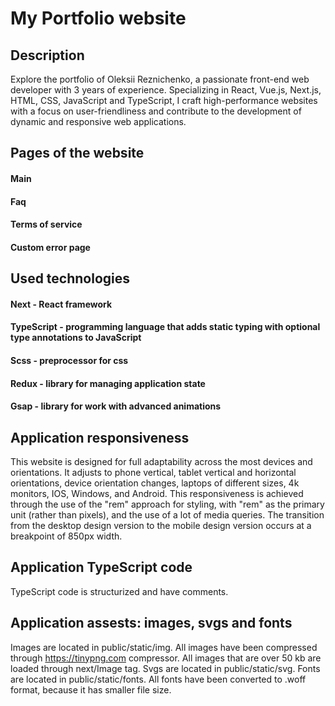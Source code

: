 # My Portfolio website

## Description
Explore the portfolio of Oleksii Reznichenko, a passionate front-end web developer 
with 3 years of experience. Specializing in React, Vue.js, Next.js, HTML, CSS, JavaScript and TypeScript, 
I craft high-performance websites with a focus on user-friendliness and 
contribute to the development of dynamic and responsive web applications.

## Pages of the website
#### Main
#### Faq
#### Terms of service
#### Custom error page

## Used technologies
#### Next       - React framework
#### TypeScript - programming language that adds static typing with optional type annotations to JavaScript
#### Scss       - preprocessor for css
#### Redux      - library for managing application state
#### Gsap       - library for work with advanced animations

## Application responsiveness
This website is designed for full adaptability across the most devices and orientations. It adjusts to phone vertical, tablet vertical and horizontal orientations, device orientation changes, laptops of different sizes, 4k monitors, IOS, Windows, and Android. This responsiveness is achieved through the use of the "rem" approach for styling, with "rem" as the primary unit (rather than pixels), and the use of a lot of media queries. The transition from the desktop design version to the mobile design version occurs at a breakpoint of 850px width.

## Application TypeScript code
TypeScript code is structurized and have comments. 

## Application assests: images, svgs and fonts
Images are located in public/static/img. All images have been compressed through https://tinypng.com compressor. All images that are over 50 kb are loaded through next/Image tag.
Svgs are located in public/static/svg.
Fonts are located in public/static/fonts. All fonts have been converted to .woff format, because it has smaller file size.



